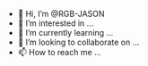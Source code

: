 - 👋 Hi, I’m @RGB-JASON
- 👀 I’m interested in ...
- 🌱 I’m currently learning ...
- 💞️ I’m looking to collaborate on ...
- 📫 How to reach me ...

<!---
RGB-JASON/RGB-JASON is a ✨ special ✨ repository because its `README.md` (this file) appears on your GitHub profile.
You can click the Preview link to take a look at your changes.
--->
